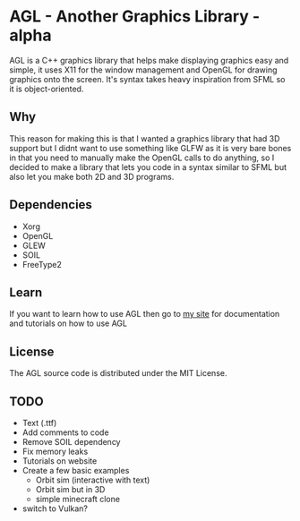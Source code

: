 # AGL - Another Graphics Library - alpha
AGL is a C++ graphics library that helps make displaying graphics easy and simple, it uses X11 for the window management and OpenGL for drawing graphics onto the screen. It's syntax takes heavy inspiration from SFML so it is object-oriented.

## Why
This reason for making this is that I wanted a graphics library that had 3D support but I didnt want to use something like GLFW as it is very bare bones in that you need to manually make the OpenGL calls to do anything, so I decided to make a library that lets you code in a syntax similar to SFML but also let you make both 2D and 3D programs.

## Dependencies
- Xorg
- OpenGL
- GLEW
- SOIL
- FreeType2

## Learn
If you want to learn how to use AGL then go to [my site](https://synteng.github.io/) for documentation and tutorials on how to use AGL

## License
The AGL source code is distributed under the MIT License.

## TODO
- Text (.ttf)
- Add comments to code
- Remove SOIL dependency
- Fix memory leaks
- Tutorials on website
- Create a few basic examples
	- Orbit sim (interactive with text)
	- Orbit sim but in 3D
	- simple minecraft clone
- switch to Vulkan?
